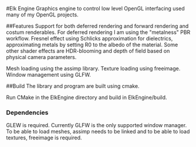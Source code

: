 #Elk Engine
Graphics engine to control low level OpenGL interfacing used many of my OpenGL projects.

##Features
Support for both deferred rendering and forward rendering and costum renderables.
For deferred rendering I am using the "metalness" PBR workflow. Fresnel effect using Schlicks approximation for dielectrics, approximating metals by setting R0 to the albedo of the material. Some other shader effects are HDR-blooming and depth of field based on physical camera parameters.

Mesh loading using the assimp library.
Texture loading using freeimage.
Window management using GLFW.

##Build
The library and program are built using cmake.

Run CMake in the ElkEngine directory and build in ElkEngine/build.

### Dependencies
GLEW is required. Currently GLFW is the only supported window manager. To be able to load meshes, assimp needs to be linked and to be able to load textures, freeimage is required.
